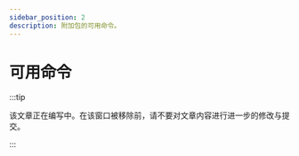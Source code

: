 ```yaml
---
sidebar_position: 2
description: 附加包的可用命令。
---
```


# 可用命令

:::tip

该文章正在编写中。在该窗口被移除前，请不要对文章内容进行进一步的修改与提交。

:::

